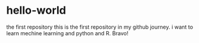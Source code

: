 # hello-world
the first repository
this is the first repository in my github journey.
i want to learn mechine learning and python and R.
Bravo!
